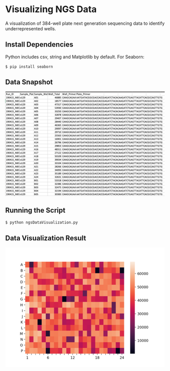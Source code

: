 # Visualizing NGS Data
A visualization of 384-well plate next generation sequencing data to identify underrepresented wells.

## Install Dependencies
Python includes csv, string and Matplotlib by default.
For Seaborn:
```
$ pip install seaborn
```

## Data Snapshot
![screenshot](img/dataSS.png)

## Running the Script
```
$ python ngsDataVisualization.py
```

## Data Visualization Result
![heatmap](img/p384.png)
